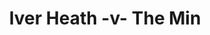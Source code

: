 ---
year: "2004"
serialNumber: "0303" 
game: "Iver Heath"
title: "Iver Heath -v- The Min"
gameLocation: ""
gameDate: ""
result: ""
resultType: ""
type: "game"
---